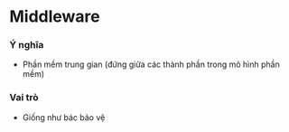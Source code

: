 # Middleware

### Ý nghĩa
- Phần mềm trung gian (đứng giữa các thành phần trong mô hình phần mềm)

### Vai trò
- Giống như bác bảo vệ